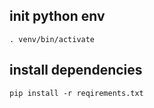 ## init python env ##
```
. venv/bin/activate
```

## install dependencies ##
```
pip install -r reqirements.txt
```
